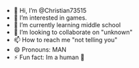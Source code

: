- 👋 Hi, I’m @Christian73515
- 👀 I’m interested in games.
- 🌱 I’m currently learning middle school
- 💞️ I’m looking to collaborate on "unknown"
- 📫 How to reach me "not telling you"
- 😄 Pronouns: MAN
- ⚡ Fun fact: Im a human 🤯

<!---
Christian73515/Christian73515 is a ✨ special ✨ repository because its `README.md` (this file) appears on your GitHub profile.
You can click the Preview link to take a look at your changes.
--->
